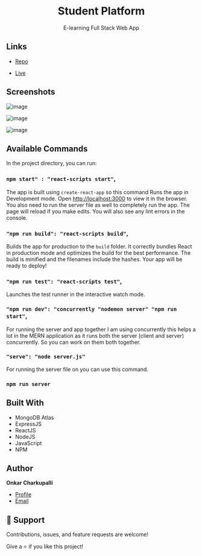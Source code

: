 <h1 align="center">Student Platform</h1>

<p align="center">E-learning Full Stack Web App</p>

## Links

- [Repo](https://github.com/onkcharkupalli1051/StudentPlatform "<Student Platform> Repo")

- [Live](https://studntplatform.onrender.com "Live View")

## Screenshots

![image](https://github.com/onkcharkupalli1051/StudentPlatform/assets/60284331/645676f1-b71d-4db3-ac5a-a2328fabfdb9)

![image](https://github.com/onkcharkupalli1051/StudentPlatform/assets/60284331/5618a2d8-6175-454f-9250-1702bf094362)

![image](https://github.com/onkcharkupalli1051/StudentPlatform/assets/60284331/fd8b6886-edff-4484-be8f-9824f7544216)

## Available Commands

In the project directory, you can run:

### `npm start" : "react-scripts start"`,

The app is built using `create-react-app` so this command Runs the app in Development mode. Open [http://localhost:3000](http://localhost:3000) to view it in the browser. You also need to run the server file as well to completely run the app. The page will reload if you make edits.
You will also see any lint errors in the console.

### `"npm run build": "react-scripts build"`,

Builds the app for production to the `build` folder. It correctly bundles React in production mode and optimizes the build for the best performance. The build is minified and the filenames include the hashes. Your app will be ready to deploy!

### `"npm run test": "react-scripts test"`,

Launches the test runner in the interactive watch mode.

### `"npm run dev": "concurrently "nodemon server" "npm run start"`,

For running the server and app together I am using concurrently this helps a lot in the MERN application as it runs both the server (client and server) concurrently. So you can work on them both together.

### `"serve": "node server.js"`

For running the server file on you can use this command.

### `npm run server`

## Built With

- MongoDB Atlas
- ExpressJS
- ReactJS
- NodeJS
- JavaScript
- NPM

## Author

**Onkar Charkupalli**

- [Profile](https://github.com/onkcharkupalli1051 "Onkar Charkupalli")
- [Email](mailto:onkarcharkupalli@gmail.com?subject=Hi "Hi!")

## 🤝 Support

Contributions, issues, and feature requests are welcome!

Give a ⭐️ if you like this project!
